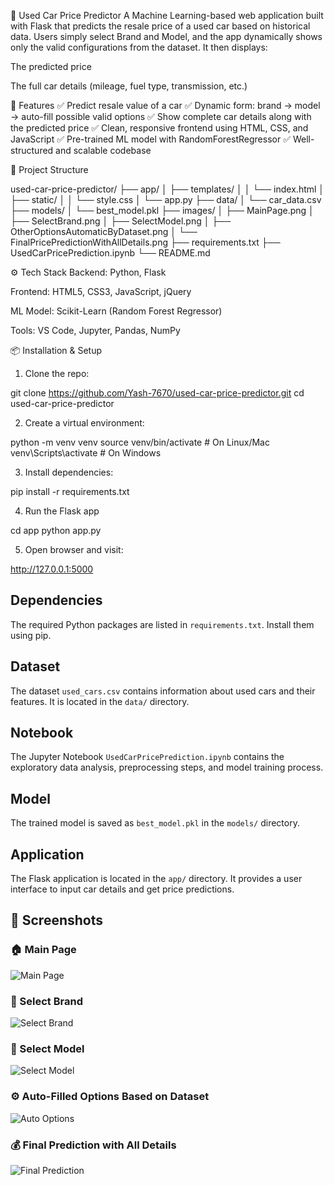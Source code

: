 🚗 Used Car Price Predictor
A Machine Learning-based web application built with Flask that predicts the resale price of a used car based on historical data. Users simply select Brand and Model, and the app dynamically shows only the valid configurations from the dataset. It then displays:

The predicted price

The full car details (mileage, fuel type, transmission, etc.)

📌 Features
✅ Predict resale value of a car
✅ Dynamic form: brand → model → auto-fill possible valid options
✅ Show complete car details along with the predicted price
✅ Clean, responsive frontend using HTML, CSS, and JavaScript
✅ Pre-trained ML model with RandomForestRegressor
✅ Well-structured and scalable codebase

📂 Project Structure

used-car-price-predictor/
├── app/
│ ├── templates/
│ │ └── index.html
│ ├── static/
│ │ └── style.css
│ └── app.py
├── data/
│ └── car_data.csv
├── models/
│ └── best_model.pkl
├── images/
│ ├── MainPage.png
│ ├── SelectBrand.png
│ ├── SelectModel.png
│ ├── OtherOptionsAutomaticByDataset.png
│ └── FinalPricePredictionWithAllDetails.png
├── requirements.txt
├── UsedCarPricePrediction.ipynb
└── README.md

⚙️ Tech Stack
Backend: Python, Flask

Frontend: HTML5, CSS3, JavaScript, jQuery

ML Model: Scikit-Learn (Random Forest Regressor)

Tools: VS Code, Jupyter, Pandas, NumPy

📦 Installation & Setup

1) Clone the repo:

git clone https://github.com/Yash-7670/used-car-price-predictor.git
cd used-car-price-predictor

2) Create a virtual environment:

python -m venv venv
source venv/bin/activate       # On Linux/Mac
venv\Scripts\activate          # On Windows

3) Install dependencies:

pip install -r requirements.txt

4) Run the Flask app

cd app
python app.py

5) Open browser and visit:

http://127.0.0.1:5000

## Dependencies

The required Python packages are listed in `requirements.txt`. Install them using pip.

## Dataset

The dataset `used_cars.csv` contains information about used cars and their features. It is located in the `data/` directory.

## Notebook

The Jupyter Notebook `UsedCarPricePrediction.ipynb` contains the exploratory data analysis, preprocessing steps, and model training process.

## Model

The trained model is saved as `best_model.pkl` in the `models/` directory.

## Application

The Flask application is located in the `app/` directory. It provides a user interface to input car details and get price predictions.

## 📸 Screenshots

### 🏠 Main Page
![Main Page](Images/MainPage.png)

### 🚗 Select Brand
![Select Brand](Images/SelectBrand.png)

### 🚙 Select Model
![Select Model](Images/SelectModel.png)

### ⚙️ Auto-Filled Options Based on Dataset
![Auto Options](Images/OtherOptionsAutoFillByDataset.png)

### 💰 Final Prediction with All Details
![Final Prediction](Images/FinalPricePredictionWithAllDetails.png)